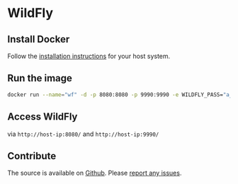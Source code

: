 WildFly
=======

Install Docker
--------------

Follow the [installation instructions](http://docs.docker.com/installation/) for your host system.

Run the image
-------------

```sh
docker run --name="wf" -d -p 8080:8080 -p 9990:9990 -e WILDFLY_PASS="a_password" piegsaj/wildfly
```

Access WildFly
--------------

via `http://host-ip:8080/` and `http://host-ip:9990/`

Contribute
----------

The source is available on [Github](https://github.com/JensPiegsa/WildFly/). Please [report any issues](https://github.com/JensPiegsa/WildFly/issues).
